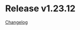# Release v1.23.12
[Changelog](https://github.com/opentelekomcloud/terraform-provider-opentelekomcloud/blob/devel/CHANGELOG.md#12312-may-27-2021)